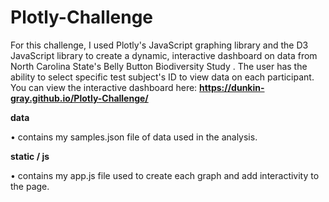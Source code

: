 # Plotly-Challenge

For this challenge, I used Plotly's JavaScript graphing library and the D3 JavaScript library to create a dynamic, interactive dashboard on data from North Carolina State's Belly Button Biodiversity Study . The user has the ability to select specific test subject's ID to view data on each participant. You can view the interactive dashboard here: **https://dunkin-gray.github.io/Plotly-Challenge/**

**data**

• contains my samples.json file of data used in the analysis.

**static / js**

• contains my app.js file used to create each graph and add interactivity to the page.
